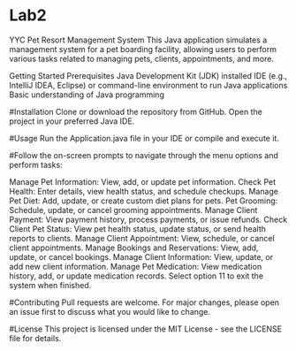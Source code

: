 # Lab2


YYC Pet Resort Management System
This Java application simulates a management system for a pet boarding facility, allowing users to perform various tasks related to managing pets, clients, appointments, and more.

Getting Started
Prerequisites
Java Development Kit (JDK) installed
IDE (e.g., IntelliJ IDEA, Eclipse) or command-line environment to run Java applications
Basic understanding of Java programming

#Installation
Clone or download the repository from GitHub.
Open the project in your preferred Java IDE.

#Usage
Run the Application.java file in your IDE or compile and execute it.


#Follow the on-screen prompts to navigate through the menu options and perform tasks:

Manage Pet Information: View, add, or update pet information.
Check Pet Health: Enter details, view health status, and schedule checkups.
Manage Pet Diet: Add, update, or create custom diet plans for pets.
Pet Grooming: Schedule, update, or cancel grooming appointments.
Manage Client Payment: View payment history, process payments, or issue refunds.
Check Client Pet Status: View pet health status, update status, or send health reports to clients.
Manage Client Appointment: View, schedule, or cancel client appointments.
Manage Bookings and Reservations: View, add, update, or cancel bookings.
Manage Client Information: View, update, or add new client information.
Manage Pet Medication: View medication history, add, or update medication records.
Select option 11 to exit the system when finished.

#Contributing
Pull requests are welcome. For major changes, please open an issue first to discuss what you would like to change.

#License
This project is licensed under the MIT License - see the LICENSE file for details.

